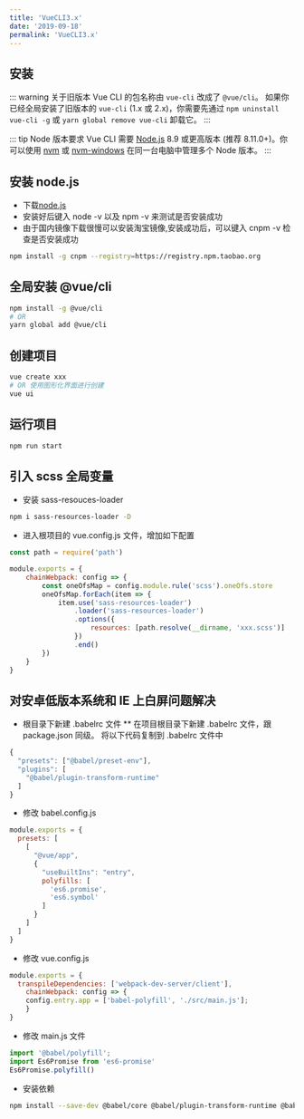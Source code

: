 ```yaml
---
title: 'VueCLI3.x'
date: '2019-09-18'
permalink: 'VueCLI3.x'
---
```


## 安装

::: warning 关于旧版本
Vue CLI 的包名称由 `vue-cli` 改成了 `@vue/cli`。
如果你已经全局安装了旧版本的 `vue-cli` (1.x 或 2.x)，你需要先通过 `npm uninstall vue-cli -g` 或 `yarn global remove vue-cli` 卸载它。
:::

::: tip Node 版本要求
Vue CLI 需要 [Node.js](https://nodejs.org/) 8.9 或更高版本 (推荐 8.11.0+)。你可以使用 [nvm](https://github.com/creationix/nvm) 或 [nvm-windows](https://github.com/coreybutler/nvm-windows) 在同一台电脑中管理多个 Node 版本。
:::

## 安装 node.js

-   下载[node.js](https://nodejs.org/en/)
-   安装好后键入 node -v 以及 npm -v 来测试是否安装成功
-   由于国内镜像下载很慢可以安装淘宝镜像,安装成功后，可以键入 cnpm -v 检查是否安装成功

```sh
npm install -g cnpm --registry=https://registry.npm.taobao.org
```

## 全局安装 @vue/cli

```sh
npm install -g @vue/cli
# OR
yarn global add @vue/cli
```

## 创建项目

```sh
vue create xxx
# OR 使用图形化界面进行创建
vue ui
```

## 运行项目

```sh
npm run start
```

## 引入 scss 全局变量

-   安装 sass-resouces-loader

```sh
npm i sass-resources-loader -D
```

-   进入根项目的 vue.config.js 文件，增加如下配置

```js
const path = require('path')

module.exports = {
    chainWebpack: config => {
        const oneOfsMap = config.module.rule('scss').oneOfs.store
        oneOfsMap.forEach(item => {
            item.use('sass-resources-loader')
                .loader('sass-resources-loader')
                .options({
                    resources: [path.resolve(__dirname, 'xxx.scss')]
                })
                .end()
        })
    }
}
```

## 对安卓低版本系统和 IE 上白屏问题解决
-  根目录下新建 .babelrc 文件
** 在项目根目录下新建 .babelrc 文件，跟 package.json 同级。 将以下代码复制到 .babelrc 文件中
```js
{
  "presets": ["@babel/preset-env"],
  "plugins": [
    "@babel/plugin-transform-runtime"
  ]
}
```
- 修改 babel.config.js
```js
module.exports = {
  presets: [
    [
      "@vue/app",
      {
        "useBuiltIns": "entry",
        polyfills: [
          'es6.promise',
          'es6.symbol'
        ]
      }
    ]
  ]
}
```
- 修改 vue.config.js

```js
module.exports = {
  transpileDependencies: ['webpack-dev-server/client'],
	chainWebpack: config => {
    config.entry.app = ['babel-polyfill', './src/main.js'];
	}
}
```
- 修改 main.js 文件

```js
import '@babel/polyfill';
import Es6Promise from 'es6-promise'
Es6Promise.polyfill()
```
- 安装依赖


```sh
npm install --save-dev @babel/core @babel/plugin-transform-runtime @babel/preset-env es6-promise babel-polyfill
```
